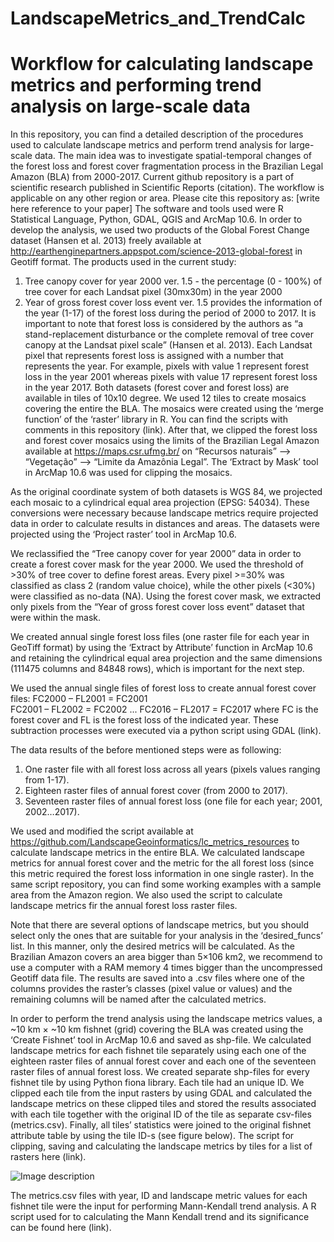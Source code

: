 # LandscapeMetrics_and_TrendCalc
# Workflow for calculating landscape metrics and performing trend analysis on large-scale data

In this repository, you can find a detailed description of the procedures used to calculate landscape metrics and perform trend analysis for large-scale data. The main idea was to investigate spatial-temporal changes of the forest loss and forest cover fragmentation process in the Brazilian Legal Amazon (BLA) from 2000-2017. Current github repository is a part of scientific research published in Scientific Reports (citation).  The workflow is applicable on any other region or area.
Please cite this repository as: [write here reference to your paper]
The software and tools used were R Statistical Language, Python, GDAL, QGIS and ArcMap 10.6. 
In order to develop the analysis, we used two products of the Global Forest Change dataset (Hansen et al. 2013) freely available at http://earthenginepartners.appspot.com/science-2013-global-forest in Geotiff format. 
The products used in the current study: 
1) Tree canopy cover for year 2000 ver. 1.5 - the percentage (0 - 100%) of tree cover for each Landsat pixel (30mx30m) in the year 2000 
2) Year of gross forest cover loss event ver. 1.5 provides the information of the year (1-17) of the forest loss during the period of 2000 to 2017. 
It is important to note that forest loss is considered by the authors as “a stand-replacement disturbance or the complete removal of tree cover canopy at the Landsat pixel scale” (Hansen et al. 2013). Each Landsat pixel that represents forest loss is assigned with a number that represents the year. For example, pixels with value 1 represent forest loss in the year 2001 whereas pixels with value 17 represent forest loss in the year 2017. 
Both datasets (forest cover and forest loss) are available in tiles of 10x10 degree. We used 12 tiles to create mosaics covering the entire the BLA. The mosaics were created using the ‘merge function’ of the ‘raster’ library in R. You can find the scripts with comments in this repository (link). After that, we clipped the forest loss and forest cover mosaics using the limits of the Brazilian Legal Amazon available at https://maps.csr.ufmg.br/ on “Recursos naturais” –> “Vegetação” –> “Limite da Amazônia Legal”. The ‘Extract by Mask’ tool in ArcMap 10.6 was used for clipping the mosaics. 

As the original coordinate system of both datasets is WGS 84, we projected each mosaic to a cylindrical equal area projection (EPSG: 54034). These conversions were necessary because landscape metrics require projected data in order to calculate results in distances and areas. The datasets were projected using the ‘Project raster’ tool in ArcMap 10.6. 

We reclassified the “Tree canopy cover for year 2000” data in order to create a forest cover mask for the year 2000. We used the threshold of >30% of tree cover to define forest areas. Every pixel >=30% was classified as class 2 (random value choice), while the other pixels (<30%) were classified as no-data (NA). Using the forest cover mask, we extracted only pixels from the “Year of gross forest cover loss event” dataset that were within the mask. 

We created annual single forest loss files (one raster file for each year in GeoTiff format) by using the ‘Extract by Attribute’ function in ArcMap 10.6 and retaining the cylindrical equal area projection and the same dimensions (111475 columns and 84848 rows), which is important for the next step. 

We used the annual single files of forest loss to create annual forest cover files: 
FC2000 – FL2001 = FC2001		
FC2001 – FL2002 = FC2002
...
FC2016 – FL2017 = FC2017
where FC is the forest cover and FL is the forest loss of the indicated year. These subtraction processes were executed via a python script using GDAL (link). 

The data results of the before mentioned steps were as following: 
1) One raster file with all forest loss across all years (pixels values ranging from 1-17).
2) Eighteen raster files of annual forest cover (from 2000 to 2017).
3) Seventeen raster files of annual forest loss (one file for each year; 2001, 2002…2017). 

We used and modified the script available at https://github.com/LandscapeGeoinformatics/lc_metrics_resources to calculate landscape metrics in the entire BLA. We calculated landscape metrics for annual forest cover and the metric for the all forest loss (since this metric required the forest loss information in one single raster). In the same script repository, you can find some working examples with a sample area from the Amazon region. We also used the script to calculate landscape metrics fir the annual forest loss raster files. 

Note that there are several options of landscape metrics, but you should select only the ones that are suitable for your analysis in the ‘desired_funcs’ list. In this manner, only the desired metrics will be calculated. As the Brazilian Amazon covers an area bigger than 5×106 km2, we recommend to use a computer with a RAM memory 4 times bigger than the uncompressed Geotiff data file. The results are saved into a .csv files where one of the columns provides the raster’s classes (pixel value or values) and the remaining columns will be named after the calculated metrics. 

In order to perform the trend analysis using the landscape metrics values, a ~10 km × ~10 km fishnet (grid) covering the BLA was created using the ‘Create Fishnet’ tool in ArcMap 10.6 and saved as shp-file. We calculated landscape metrics for each fishnet tile separately using each one of the eighteen raster files of annual forest cover and each one of the seventeen raster files of annual forest loss. We created separate shp-files for every fishnet tile by using Python fiona library. Each tile had an unique ID. We clipped each tile from the input rasters by using GDAL and calculated the landscape metrics on these clipped tiles and stored the results associated with each tile together with the original ID of the tile as separate csv-files (metrics.csv). Finally, all tiles’ statistics were joined to the original fishnet attribute table by using the tile ID-s (see figure below). The script for clipping, saving and calculating the landscape metrics by tiles for a list of rasters here (link). 

 ![Image description](C:/Users/bruno/Dropbox/Script/scripts_git/image.png)

The metrics.csv files with year, ID and landscape metric values for each fishnet tile were the input for performing Mann-Kendall trend analysis. A R script used for to calculating the Mann Kendall trend and its significance can be found here (link). 
